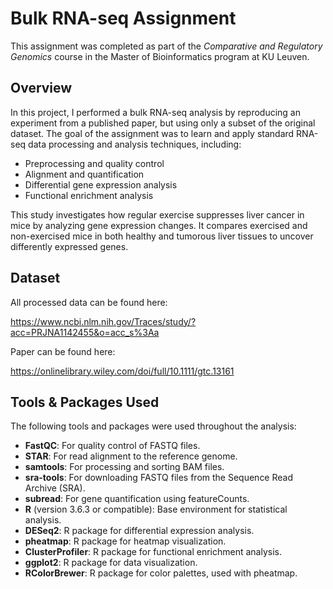 # Bulk RNA-seq Assignment

This assignment was completed as part of the *Comparative and Regulatory Genomics* course in the Master of Bioinformatics program at KU Leuven.

## Overview

In this project, I performed a bulk RNA-seq analysis by reproducing an experiment from a published paper, but using only a subset of the original dataset. The goal of the assignment was to learn and apply standard RNA-seq data processing and analysis techniques, including:

* Preprocessing and quality control
* Alignment and quantification
* Differential gene expression analysis
* Functional enrichment analysis

This study investigates how regular exercise suppresses liver cancer in mice by analyzing gene expression changes. It compares exercised and non-exercised mice in both healthy and tumorous liver tissues to uncover differently expressed genes.

## Dataset

All processed data can be found here:

https://www.ncbi.nlm.nih.gov/Traces/study/?acc=PRJNA1142455&o=acc_s%3Aa

Paper can be found here: 

https://onlinelibrary.wiley.com/doi/full/10.1111/gtc.13161

## Tools & Packages Used

The following tools and packages were used throughout the analysis:

* **FastQC**: For quality control of FASTQ files.
* **STAR**: For read alignment to the reference genome.
* **samtools**: For processing and sorting BAM files.
* **sra-tools**: For downloading FASTQ files from the Sequence Read Archive (SRA).
* **subread**: For gene quantification using featureCounts.
* **R** (version 3.6.3 or compatible): Base environment for statistical analysis.
* **DESeq2**: R package for differential expression analysis.
* **pheatmap**: R package for heatmap visualization.
* **ClusterProfiler**: R package for functional enrichment analysis.
* **ggplot2**: R package for data visualization.
* **RColorBrewer**: R package for color palettes, used with pheatmap.

